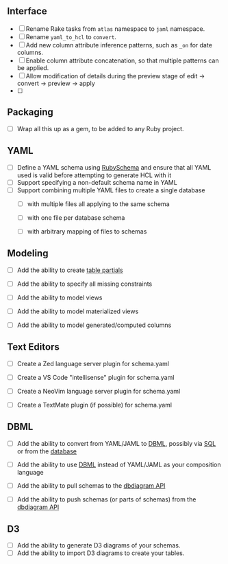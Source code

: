 

## Interface ##

- [ ] Rename Rake tasks from `atlas` namespace to `jaml` namespace.
- [ ] Rename `yaml_to_hcl` to `convert`.
- [ ] Add new column attribute inference patterns, such as `_on` for date columns.
- [ ] Enable column attribute concatenation, so that multiple patterns can be applied.
- [ ] Allow modification of details during the preview stage of
      edit → convert → preview → apply
- [ ]


## Packaging ##

- [ ] Wrap all this up as a gem, to be added to any Ruby project.


## YAML ##

- [ ] Define a YAML schema using [RubySchema](https://github.com/yippee-fun/rubyschema) and ensure that all YAML used is valid before attempting to generate HCL with it
- [ ] Support specifying a non-default schema name in YAML
- [ ] Support combining multiple YAML files to create a single database
  - [ ] with multiple files all applying to the same schema
  - [ ] with one file per database schema
  - [ ] with arbitrary mapping of files to schemas


## Modeling ##

- [ ] Add the ability to create [table partials](https://community.dbdiagram.io/t/introducing-dbml-tablepartial-reuse-fields-reduce-repetition/4541)
- [ ] Add the ability to specify all missing constraints
- [ ] Add the ability to model views
- [ ] Add the ability to model materialized views
- [ ] Add the ability to model generated/computed columns


## Text Editors ##

- [ ] Create a Zed language server plugin for schema.yaml
- [ ] Create a VS Code "intellisense" plugin for schema.yaml
- [ ] Create a NeoVim language server plugin for schema.yaml
- [ ] Create a TextMate plugin (if possible) for schema.yaml


## DBML ##

- [ ] Add the ability to convert from YAML/JAML to [DBML](https://dbml.dbdiagram.io/home), possibly via [SQL](https://dbml.dbdiagram.io/cli) or from the [database](https://dbml.dbdiagram.io/cli#generate-dbml-directly-from-a-database)
- [ ] Add the ability to use [DBML](https://dbml.dbdiagram.io/home) instead of YAML/JAML as your composition language
- [ ] Add the ability to pull schemas to the [dbdiagram API](https://docs.dbdiagram.io/api/v1)
- [ ] Add the ability to push schemas (or parts of schemas) from the [dbdiagram API](https://docs.dbdiagram.io/api/v1)


## D3 ##

- [ ] Add the ability to generate D3 diagrams of your schemas.
- [ ] Add the ability to import D3 diagrams to create your tables.
